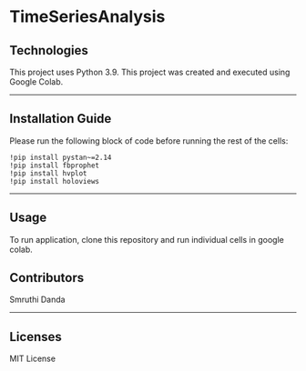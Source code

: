 # TimeSeriesAnalysis

## Technologies

This project uses Python 3.9. This project was created and executed using Google Colab.

---

## Installation Guide

Please run the following block of code before running the rest of the cells:
```
!pip install pystan~=2.14
!pip install fbprophet
!pip install hvplot
!pip install holoviews
```

---

## Usage

To run application, clone this repository and run individual cells in google colab. 

## Contributors

Smruthi Danda

---

## Licenses

MIT License
